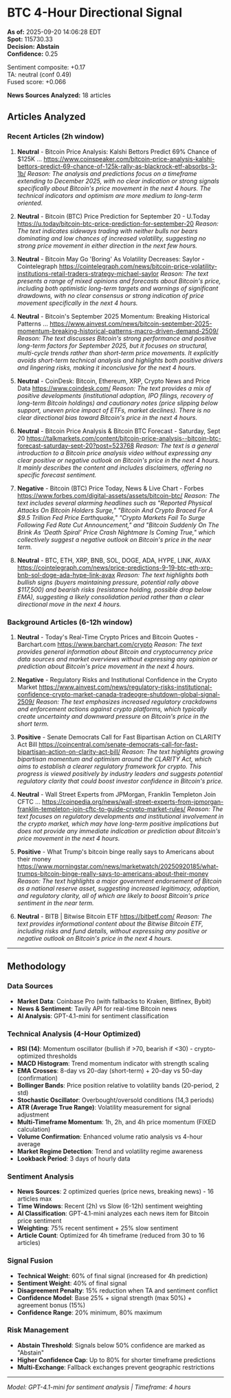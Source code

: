 # BTC 4-Hour Directional Signal

**As of:** 2025-09-20 14:06:28 EDT  
**Spot:** 115730.33  
**Decision:** **Abstain**  
**Confidence:** 0.25

Sentiment composite: +0.17  
TA: neutral (conf 0.49)  
Fused score: +0.066

**News Sources Analyzed:** 18 articles

## Articles Analyzed

### Recent Articles (2h window)
1. **Neutral** - Bitcoin Price Analysis: Kalshi Bettors Predict 69% Chance of $125K ...
   https://www.coinspeaker.com/bitcoin-price-analysis-kalshi-bettors-predict-69-chance-of-125k-rally-as-blackrock-etf-absorbs-3-1b/
   *Reason: The analysis and predictions focus on a timeframe extending to December 2025, with no clear indication or strong signals specifically about Bitcoin's price movement in the next 4 hours. The technical indicators and optimism are more medium to long-term oriented.*

2. **Neutral** - Bitcoin (BTC) Price Prediction for September 20 - U.Today
   https://u.today/bitcoin-btc-price-prediction-for-september-20
   *Reason: The text indicates sideways trading with neither bulls nor bears dominating and low chances of increased volatility, suggesting no strong price movement in either direction in the next few hours.*

3. **Neutral** - Bitcoin May Go 'Boring' As Volatility Decreases: Saylor - Cointelegraph
   https://cointelegraph.com/news/bitcoin-price-volatility-institutions-retail-traders-strategy-michael-saylor
   *Reason: The text presents a range of mixed opinions and forecasts about Bitcoin's price, including both optimistic long-term targets and warnings of significant drawdowns, with no clear consensus or strong indication of price movement specifically in the next 4 hours.*

4. **Neutral** - Bitcoin's September 2025 Momentum: Breaking Historical Patterns ...
   https://www.ainvest.com/news/bitcoin-september-2025-momentum-breaking-historical-patterns-macro-driven-demand-2509/
   *Reason: The text discusses Bitcoin's strong performance and positive long-term factors for September 2025, but it focuses on structural, multi-cycle trends rather than short-term price movements. It explicitly avoids short-term technical analysis and highlights both positive drivers and lingering risks, making it inconclusive for the next 4 hours.*

5. **Neutral** - CoinDesk: Bitcoin, Ethereum, XRP, Crypto News and Price Data
   https://www.coindesk.com/
   *Reason: The text provides a mix of positive developments (institutional adoption, IPO filings, recovery of long-term Bitcoin holdings) and cautionary notes (price slipping below support, uneven price impact of ETFs, market declines). There is no clear directional bias toward Bitcoin's price in the next 4 hours.*

6. **Neutral** - Bitcoin Price Analysis & Bitcoin BTC Forecast - Saturday, Sept 20
   https://talkmarkets.com/content/bitcoin-price-analysis--bitcoin-btc-forecast-saturday-sept-20?post=523768
   *Reason: The text is a general introduction to a Bitcoin price analysis video without expressing any clear positive or negative outlook on Bitcoin's price in the next 4 hours. It mainly describes the content and includes disclaimers, offering no specific forecast sentiment.*

7. **Negative** - Bitcoin (BTC) Price Today, News & Live Chart - Forbes
   https://www.forbes.com/digital-assets/assets/bitcoin-btc/
   *Reason: The text includes several alarming headlines such as "Reported Physical Attacks On Bitcoin Holders Surge," "Bitcoin And Crypto Braced For A $9.5 Trillion Fed Price Earthquake," "Crypto Markets Fail To Surge Following Fed Rate Cut Announcement," and "Bitcoin Suddenly On The Brink As ‘Death Spiral’ Price Crash Nightmare Is Coming True," which collectively suggest a negative outlook on Bitcoin's price in the near term.*

8. **Neutral** - BTC, ETH, XRP, BNB, SOL, DOGE, ADA, HYPE, LINK, AVAX
   https://cointelegraph.com/news/price-predictions-9-19-btc-eth-xrp-bnb-sol-doge-ada-hype-link-avax
   *Reason: The text highlights both bullish signs (buyers maintaining pressure, potential rally above $117,500) and bearish risks (resistance holding, possible drop below EMA), suggesting a likely consolidation period rather than a clear directional move in the next 4 hours.*

### Background Articles (6-12h window)
1. **Neutral** - Today's Real-Time Crypto Prices and Bitcoin Quotes - Barchart.com
   https://www.barchart.com/crypto
   *Reason: The text provides general information about Bitcoin and cryptocurrency price data sources and market overviews without expressing any opinion or prediction about Bitcoin's price movement in the next 4 hours.*

2. **Negative** - Regulatory Risks and Institutional Confidence in the Crypto Market
   https://www.ainvest.com/news/regulatory-risks-institutional-confidence-crypto-market-canada-tradeogre-shutdown-global-signal-2509/
   *Reason: The text emphasizes increased regulatory crackdowns and enforcement actions against crypto platforms, which typically create uncertainty and downward pressure on Bitcoin's price in the short term.*

3. **Positive** - Senate Democrats Call for Fast Bipartisan Action on CLARITY Act Bill
   https://coincentral.com/senate-democrats-call-for-fast-bipartisan-action-on-clarity-act-bill/
   *Reason: The text highlights growing bipartisan momentum and optimism around the CLARITY Act, which aims to establish a clearer regulatory framework for crypto. This progress is viewed positively by industry leaders and suggests potential regulatory clarity that could boost investor confidence in Bitcoin's price.*

4. **Neutral** - Wall Street Experts from JPMorgan, Franklin Templeton Join CFTC ...
   https://coinpedia.org/news/wall-street-experts-from-jpmorgan-franklin-templeton-join-cftc-to-guide-crypto-market-rules/
   *Reason: The text focuses on regulatory developments and institutional involvement in the crypto market, which may have long-term positive implications but does not provide any immediate indication or prediction about Bitcoin's price movement in the next 4 hours.*

5. **Positive** - What Trump's bitcoin binge really says to Americans about their money
   https://www.morningstar.com/news/marketwatch/20250920185/what-trumps-bitcoin-binge-really-says-to-americans-about-their-money
   *Reason: The text highlights a major government endorsement of Bitcoin as a national reserve asset, suggesting increased legitimacy, adoption, and regulatory clarity, all of which are likely to boost Bitcoin's price sentiment in the near term.*

6. **Neutral** - BITB | Bitwise Bitcoin ETF
   https://bitbetf.com/
   *Reason: The text provides informational content about the Bitwise Bitcoin ETF, including risks and fund details, without expressing any positive or negative outlook on Bitcoin's price in the next 4 hours.*

---

## Methodology

### Data Sources
- **Market Data**: Coinbase Pro (with fallbacks to Kraken, Bitfinex, Bybit)
- **News & Sentiment**: Tavily API for real-time Bitcoin news
- **AI Analysis**: GPT-4.1-mini for sentiment classification

### Technical Analysis (4-Hour Optimized)
- **RSI (14)**: Momentum oscillator (bullish if >70, bearish if <30) - crypto-optimized thresholds
- **MACD Histogram**: Trend momentum indicator with strength scaling
- **EMA Crosses**: 8-day vs 20-day (short-term) + 20-day vs 50-day (confirmation)
- **Bollinger Bands**: Price position relative to volatility bands (20-period, 2 std)
- **Stochastic Oscillator**: Overbought/oversold conditions (14,3 periods)
- **ATR (Average True Range)**: Volatility measurement for signal adjustment
- **Multi-Timeframe Momentum**: 1h, 2h, and 4h price momentum (FIXED calculation)
- **Volume Confirmation**: Enhanced volume ratio analysis vs 4-hour average
- **Market Regime Detection**: Trend and volatility regime awareness
- **Lookback Period**: 3 days of hourly data

### Sentiment Analysis
- **News Sources**: 2 optimized queries (price news, breaking news) - 16 articles max
- **Time Windows**: Recent (2h) vs Slow (6-12h) sentiment weighting
- **AI Classification**: GPT-4.1-mini analyzes each news item for Bitcoin price sentiment
- **Weighting**: 75% recent sentiment + 25% slow sentiment
- **Article Count**: Optimized for 4h timeframe (reduced from 30 to 16 articles)

### Signal Fusion
- **Technical Weight**: 60% of final signal (increased for 4h prediction)
- **Sentiment Weight**: 40% of final signal
- **Disagreement Penalty**: 15% reduction when TA and sentiment conflict
- **Confidence Model**: Base 25% + signal strength (max 50%) + agreement bonus (15%)
- **Confidence Range**: 20% minimum, 80% maximum

### Risk Management
- **Abstain Threshold**: Signals below 50% confidence are marked as "Abstain"
- **Higher Confidence Cap**: Up to 80% for shorter timeframe predictions
- **Multi-Exchange**: Fallback exchanges prevent geographic restrictions

---
_Model: GPT-4.1-mini for sentiment analysis | Timeframe: 4 hours_
